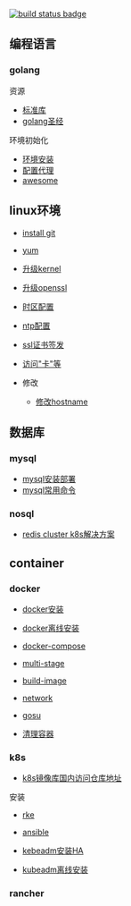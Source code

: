 [![build status badge](https://img.shields.io/travis/docker-library/docker/master.svg?label=docker%20)](/container/docker)
## 编程语言
### golang

资源

- [标准库](https://studygolang.com/pkgdoc)
- [golang圣经](https://books.studygolang.com/gopl-zh)

环境初始化

- [环境安装](/program/golang/install.md)
- [配置代理](/program/golang/delegate.md)
- [awesome](https://github.com/avelino/awesome-go)

## linux环境

- [install git](/shell/git.md)

- [yum](/linux/yum.md)

- [升级kernel](/linux/kernel.md)

- [升级openssl](/linux/openssl.md)

- [时区配置](/linux/timezone.md)

- [ntp配置](/linux/ntp.md)

- [ssl证书签发](/linux/cert.md)

- [访问"卡"等](/linux/block.md)

- 修改
    - [修改hostname](/linux/hostname.md)
    
## 数据库

### mysql

- [mysql安装部署](/database/mysql/install.md)
- [mysql常用命令](/database/mysql/cmd.md)

### nosql

- [redis cluster k8s解决方案](/database/redis-cluster-k8s.md)

## container
### docker

- [docker安装](/container/docker/docker-install.md)

- [docker离线安装](/container/docker/docker-install-offline.md)

- [docker-compose](/container/docker/docker-compose.md)

- [multi-stage](/container/docker/docker-multi-stage.md)

- [build-image](/container/docker/docker-image.md)

- [network](/container/docker/docker-network.md)

- [gosu](https://blog.csdn.net/boling_cavalry/article/details/93380447)

- [清理容器](/container/docker/clean.md)

### k8s

- [k8s镜像库国内访问仓库地址](/container/k8s/mirror.md)

安装

- [rke](/container/k8s/k8s-rke.md)

- [ansible](https://github.com/easzlab/kubeasz)

- [kebeadm安装HA](/container/k8s/k8s-kubeadm.md)

- [kubeadm离线安装](/container/k8s/kubeadm-offline.md)

### rancher

